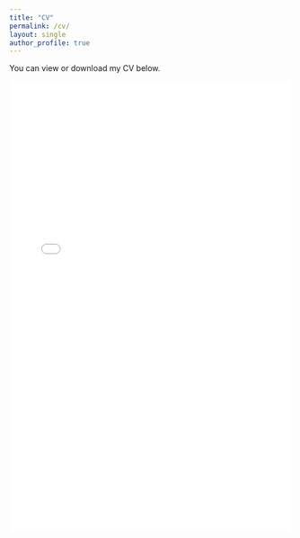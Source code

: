 ```yaml
---
title: "CV"
permalink: /cv/
layout: single
author_profile: true
---
```


You can view or download my CV below.

<iframe src="/files/CV_Niklas_Schoch_2025.pdf" width="100%" height="800px" style="border: none;">
  This browser does not support PDFs. Please download the PDF to view it: <a href="/files/CV_Niklas_Schoch.pdf">Download CV</a>.
</iframe>

